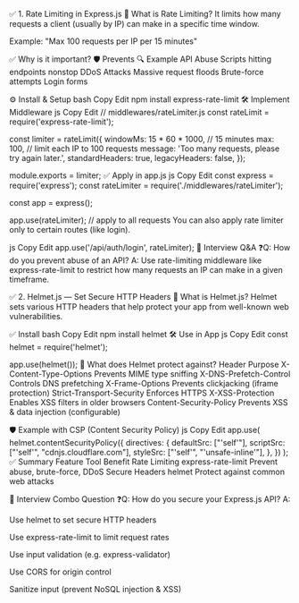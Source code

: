 ✅ 1. Rate Limiting in Express.js
🧠 What is Rate Limiting?
It limits how many requests a client (usually by IP) can make in a specific time window.

Example:
"Max 100 requests per IP per 15 minutes"

✅ Why is it important?
🛡️ Prevents	🔍 Example
API Abuse	Scripts hitting endpoints nonstop
DDoS Attacks	Massive request floods
Brute-force attempts	Login forms

⚙️ Install & Setup
bash
Copy
Edit
npm install express-rate-limit
🛠️ Implement Middleware
js
Copy
Edit
// middlewares/rateLimiter.js
const rateLimit = require('express-rate-limit');

const limiter = rateLimit({
  windowMs: 15 * 60 * 1000, // 15 minutes
  max: 100, // limit each IP to 100 requests
  message: 'Too many requests, please try again later.',
  standardHeaders: true,
  legacyHeaders: false,
});

module.exports = limiter;
✅ Apply in app.js
js
Copy
Edit
const express = require('express');
const rateLimiter = require('./middlewares/rateLimiter');

const app = express();

app.use(rateLimiter); // apply to all requests
You can also apply rate limiter only to certain routes (like login).

js
Copy
Edit
app.use('/api/auth/login', rateLimiter);
💬 Interview Q&A
❓Q: How do you prevent abuse of an API?
A: Use rate-limiting middleware like express-rate-limit to restrict how many requests an IP can make in a given timeframe.

✅ 2. Helmet.js — Set Secure HTTP Headers
🧠 What is Helmet.js?
Helmet sets various HTTP headers that help protect your app from well-known web vulnerabilities.

✅ Install
bash
Copy
Edit
npm install helmet
🛠️ Use in App
js
Copy
Edit
const helmet = require('helmet');

app.use(helmet());
🚀 What does Helmet protect against?
Header	Purpose
X-Content-Type-Options	Prevents MIME type sniffing
X-DNS-Prefetch-Control	Controls DNS prefetching
X-Frame-Options	Prevents clickjacking (iframe protection)
Strict-Transport-Security	Enforces HTTPS
X-XSS-Protection	Enables XSS filters in older browsers
Content-Security-Policy	Prevents XSS & data injection (configurable)

🛡️ Example with CSP (Content Security Policy)
js
Copy
Edit
app.use(
  helmet.contentSecurityPolicy({
    directives: {
      defaultSrc: ["'self'"],
      scriptSrc: ["'self'", "cdnjs.cloudflare.com"],
      styleSrc: ["'self'", "'unsafe-inline'"],
    },
  })
);
✅ Summary
Feature	Tool	Benefit
Rate Limiting	express-rate-limit	Prevent abuse, brute-force, DDoS
Secure Headers	helmet	Protect against common web attacks

💬 Interview Combo Question
❓Q: How do you secure your Express.js API?
A:

Use helmet to set secure HTTP headers

Use express-rate-limit to limit request rates

Use input validation (e.g. express-validator)

Use CORS for origin control

Sanitize input (prevent NoSQL injection & XSS)